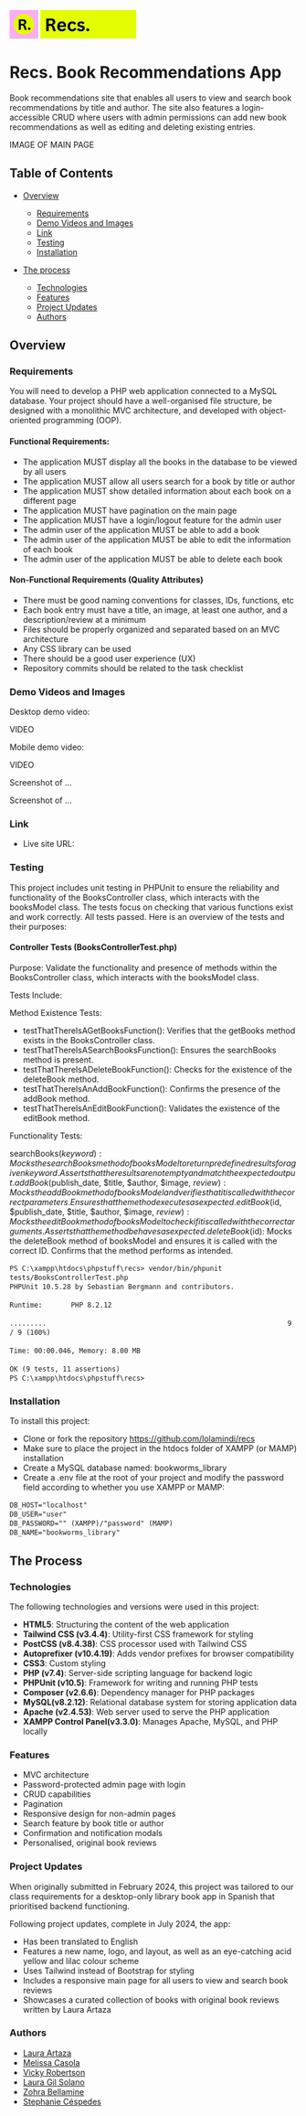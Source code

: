 ![ ](<resources/img/smaller recs.png>)       ![alt text](<resources/img/Recs. (3).jpg>)

# Recs. Book Recommendations App
 
 Book recommendations site that enables all users to view and search book recommendations by title and author. The site also features a login-accessible CRUD where users with admin permissions can add new book recommendations as well as editing and deleting existing entries. 

IMAGE OF MAIN PAGE

## Table of Contents

- [Overview](#overview)
  - [Requirements](#requirements)
  - [Demo Videos and Images](#demo-videos-and-images)
  - [Link](#link)
  - [Testing](#testing)
  - [Installation](#installation)

- [The process](#the-process)
  - [Technologies](#technologies)
  - [Features](#features)
  - [Project Updates](#project-updates)
  - [Authors](#authors)

## Overview

### Requirements

You will need to develop a PHP web application connected to a MySQL database. Your project should have a well-organised file structure, be designed with a monolithic MVC architecture, and developed with object-oriented programming (OOP). 

#### Functional Requirements:
- The application MUST display all the books in the database to be viewed by all users
- The application MUST allow all users search for a book by title or author
- The application MUST show detailed information about each book on a different page
- The application MUST have pagination on the main page
- The application MUST have a login/logout feature for the admin user
- The admin user of the application MUST be able to add a book
- The admin user of the application MUST be able to edit the information of each book
- The admin user of the application MUST be able to delete each book

#### Non-Functional Requirements (Quality Attributes)
- There must be good naming conventions for classes, IDs, functions, etc
- Each book entry must have a title, an image, at least one author, and a description/review at a minimum
- Files should be properly organized and separated based on an MVC architecture
- Any CSS library can be used
- There should be a good user experience (UX) 
- Repository commits should be related to the task checklist

### Demo Videos and Images

Desktop demo video:

VIDEO

Mobile demo video:

VIDEO

Screenshot of ...

Screenshot of ...

### Link 

- Live site URL: 


### Testing

This project includes unit testing in PHPUnit to ensure the reliability and functionality of the BooksController class, which interacts with the booksModel class. The tests focus on checking that various functions exist and work correctly. All tests passed. Here is an overview of the tests and their purposes:

#### Controller Tests (BooksControllerTest.php)
Purpose: Validate the functionality and presence of methods within the BooksController class, which interacts with the booksModel class.

Tests Include:

Method Existence Tests:
- testThatThereIsAGetBooksFunction(): Verifies that the getBooks method exists in the BooksController class.
- testThatThereIsASearchBooksFunction(): Ensures the searchBooks method is present.
- testThatThereIsADeleteBookFunction(): Checks for the existence of the deleteBook method.
- testThatThereIsAnAddBookFunction(): Confirms the presence of the addBook method.
- testThatThereIsAnEditBookFunction(): Validates the existence of the editBook method.

Functionality Tests:

searchBooks($keyword):
Mocks the searchBooks method of booksModel to return predefined results for a given keyword.
Asserts that the results are not empty and match the expected output.
addBook($publish_date, $title, $author, $image, $review):
Mocks the addBook method of booksModel and verifies that it is called with the correct parameters.
Ensures that the method executes as expected.
editBook($id, $publish_date, $title, $author, $image, $review):
Mocks the editBook method of booksModel to check if it is called with the correct arguments.
Asserts that the method behaves as expected.
deleteBook($id):
Mocks the deleteBook method of booksModel and ensures it is called with the correct ID.
Confirms that the method performs as intended.


```
PS C:\xampp\htdocs\phpstuff\recs> vendor/bin/phpunit tests/BooksControllerTest.php
PHPUnit 10.5.28 by Sebastian Bergmann and contributors.

Runtime:       PHP 8.2.12

.........                                                           9 / 9 (100%)

Time: 00:00.046, Memory: 8.00 MB

OK (9 tests, 11 assertions)
PS C:\xampp\htdocs\phpstuff\recs> 
```


### Installation 

To install this project: 

- Clone or fork the repository https://github.com/lolamindi/recs 
- Make sure to place the project in the htdocs folder of XAMPP (or MAMP) installation
- Create a MySQL database named: bookworms_library 
- Create a .env file at the root of your project and modify the password field according to whether you use XAMPP or MAMP:

```
DB_HOST="localhost"
DB_USER="user"
DB_PASSWORD="" (XAMPP)/"password" (MAMP)
DB_NAME="bookworms_library"
  ```



## The Process 

### Technologies

The following technologies and versions were used in this project:

- **HTML5**: Structuring the content of the web application
- **Tailwind CSS (v3.4.4)**: Utility-first CSS framework for styling
- **PostCSS (v8.4.38)**: CSS processor used with Tailwind CSS
- **Autoprefixer (v10.4.19)**: Adds vendor prefixes for browser compatibility
- **CSS3**: Custom styling 
- **PHP (v7.4)**: Server-side scripting language for backend logic
- **PHPUnit (v10.5)**: Framework for writing and running PHP tests
- **Composer (v2.6.6)**: Dependency manager for PHP packages
- **MySQL(v8.2.12)**: Relational database system for storing application data 
- **Apache (v2.4.53)**: Web server used to serve the PHP application
- **XAMPP Control Panel(v3.3.0)**: Manages Apache, MySQL, and PHP locally

### Features 

- MVC architecture 
- Password-protected admin page with login
- CRUD capabilities 
- Pagination
- Responsive design for non-admin pages 
- Search feature by book title or author
- Confirmation and notification modals
- Personalised, original book reviews 

### Project Updates 

When originally submitted in February 2024, this project was tailored to our class requirements for a desktop-only library book app in Spanish that prioritised backend functioning.  

Following project updates, complete in July 2024, the app:

- Has been translated to English
- Features a new name, logo, and layout, as well as an eye-catching acid yellow and lilac colour scheme
- Uses Tailwind instead of Bootstrap for styling
- Includes a responsive main page for all users to view and search book reviews 
- Showcases a curated collection of books with original book reviews written by Laura Artaza 
 

### Authors

  - [Laura Artaza](https://github.com/lolamindi)
  - [Melissa Casola](https://github.com/melitacasola)
  - [Vicky Robertson](https://github.com/vicki-robertson) 
  - [Laura Gil Solano](https://github.com/ImLauraGS)
  - [Zohra Bellamine](https://github.com/zohra-b)
  - [Stephanie Céspedes](https://github.com/tephyxp)
